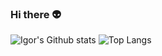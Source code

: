 ### Hi there 👽

![Igor's Github stats](https://github-readme-stats-weld-zeta.vercel.app/api?username=hyperpuncher&show_icons=true&hide=stars&theme=aura)
![Top Langs](https://github-readme-stats-weld-zeta.vercel.app/api/top-langs/?username=hyperpuncher&layout=compact&theme=aura&hide=css&exclude_repo=rock-paper-scissors,etch-a-sketch,cs50ai,calculator,zarga,nastya)

<!--
**hyperpuncher/hyperpuncher** is a ✨ _special_ ✨ repository because its `README.md` (this file) appears on your GitHub profile.

Here are some ideas to get you started:

- 🔭 I’m currently working on ...
- 🌱 I’m currently learning ...
- 👯 I’m looking to collaborate on ...
- 🤔 I’m looking for help with ...
- 💬 Ask me about ...
- 📫 How to reach me: ...
- 😄 Pronouns: ...
- ⚡ Fun fact: ...
-->
